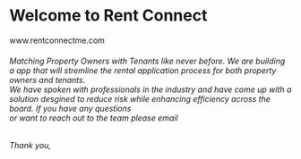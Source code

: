 <h1> Welcome to Rent Connect</h1>
</h3>www.rentconnectme.com</h3>
<h6>Matching Property Owners with Tenants like never before. We are building a app that will stremline the rental application process for both property owners and tenants. <br> 
We have spoken with professionals in the industry and have come up with a solution desgined to reduce risk while enhancing efficiency across the board. If you have any questions <br>
or want to reach out to the team please email <href="info@rentconnectme.com"> </h1>
<h6>Thank you,</h6>
